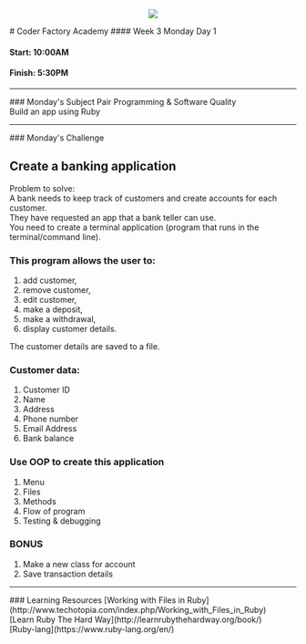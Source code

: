 <p align="center"><img src="https://github.com/coder-factory-academy/cf-guidline-css/blob/master/CFA.png"></p>
# Coder Factory Academy
#### Week 3 Monday Day 1

#### Start: 10:00AM
#### Finish: 5:30PM
<hr>
### Monday's Subject
Pair Programming & Software Quality <br>
Build an app using Ruby


<hr>
### Monday's Challenge

## Create a banking application

Problem to solve: <br>
A bank needs to keep track of customers and create accounts for each customer.<br>
They have requested an app that a bank teller can use.<br>
You need to create a terminal application (program that runs in the terminal/command line).

### This program allows the user to:
1. add customer,
2. remove customer,
3. edit customer,
4. make a deposit,
5. make a withdrawal,
6. display customer details.

The customer details are saved to a file.

### Customer data:
1. Customer ID
1. Name
2. Address
3. Phone number
4. Email Address
5. Bank balance

### Use OOP to create this application

1. Menu
2. Files
3. Methods
4. Flow of program
5. Testing & debugging


### BONUS
1. Make a new class for account
2. Save transaction details

<hr>
### Learning Resources
[Working with Files in Ruby](http://www.techotopia.com/index.php/Working_with_Files_in_Ruby) <br>
[Learn Ruby The Hard Way](http://learnrubythehardway.org/book/) <br>
[Ruby-lang](https://www.ruby-lang.org/en/)
